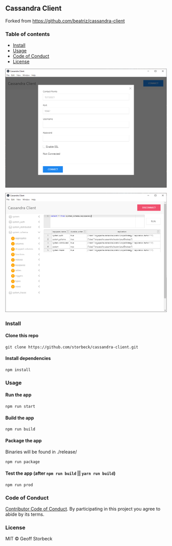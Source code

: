 ## Cassandra Client
Forked from https://github.com/beatriz/cassandra-client

### Table of contents

* [Install](#install)
* [Usage](#usage)
* [Code of Conduct](#code-of-conduct)
* [License](#license)

![Login Screenshot](examples/login.png?raw=true "Login")

![Query Screenshot](examples/query.png?raw=true "Query")

### Install

#### Clone this repo

```
git clone https://github.com/storbeck/cassandra-client.git
```

#### Install dependencies

```
npm install
```

### Usage

#### Run the app

```
npm run start
```

#### Build the app

```
npm run build
```


#### Package the app

Binaries will be found in ./release/

```
npm run package
```

#### Test the app (after `npm run build` || `yarn run build`)
```
npm run prod
```

### Code of Conduct

[Contributor Code of Conduct](code-of-conduct.md). By participating in this project you agree to abide by its terms.

### License

MIT © Geoff Storbeck
